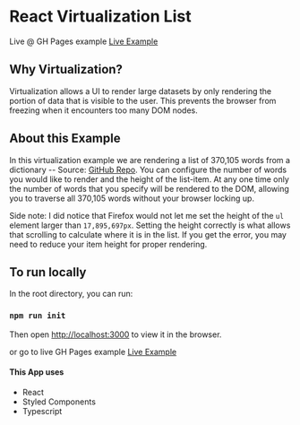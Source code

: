 # React Virtualization List

Live @ GH Pages example [Live Example](https://jasoncsmith.github.io/React-Virtualization/build/index.html)

## Why Virtualization?
Virtualization allows a UI to render large datasets by only rendering the portion of data that is visible to the user. This prevents the browser from freezing when it encounters too many DOM nodes.

## About this Example
In this virtualization example we are rendering a list of 370,105 words from a dictionary --  Source: [GitHub Repo](https://raw.githubusercontent.com/dwyl/english-words/master/words_alpha.txt). You can configure the number of words you would like to render and the height of the list-item. At any one time only the number of words that you specify will be rendered to the DOM, allowing you to traverse all 370,105 words without your browser locking up.

Side note: I did notice that Firefox would not let me set the height of the `ul` element larger than `17,895,697px`. Setting the height correctly is what allows that scrolling to calculate where it is in the list. If you get the error, you may need to reduce your item height for proper rendering.

## To run locally

In the root directory, you can run:

### `npm run init`

Then open [http://localhost:3000](http://localhost:3000) to view it in the browser.

or go to live GH Pages example [Live Example](https://jasoncsmith.github.io/React-Virtualization/build/index.html)

#### This App uses
- React
- Styled Components
- Typescript
